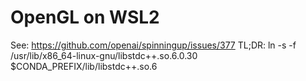 # OpenGL on WSL2
See: https://github.com/openai/spinningup/issues/377
TL;DR: ln -s -f /usr/lib/x86_64-linux-gnu/libstdc++.so.6.0.30 $CONDA_PREFIX/lib/libstdc++.so.6
